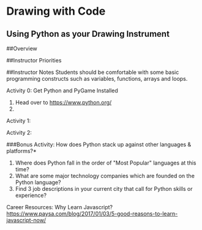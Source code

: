 # Drawing with Code
## Using Python as your Drawing Instrument

##Overview

##Instructor Priorities

##Instructor Notes
Students should be comfortable with some basic programming constructs such as variables, functions, arrays and loops.



Activity 0: Get Python and PyGame Installed

1. Head over to https://www.python.org/
2. 

Activity 1: 

Activity 2:


###Bonus Activity: How does Python stack up against other languages & platforms?*

1. Where does Python fall in the order of "Most Popular" languages at this time?
2. What are some major technology companies which are founded on the Python language?
3. Find 3 job descriptions in your current city that call for Python skills or experience?



Career Resources:
Why Learn Javascript? https://www.paysa.com/blog/2017/01/03/5-good-reasons-to-learn-javascript-now/
